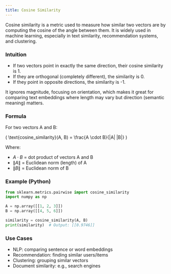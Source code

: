 ```yaml
---
title: Cosine Similarity
---
```

Cosine similarity is a metric used to measure how similar two vectors are by computing the cosine of the angle between them. It is widely used in machine learning, especially in text similarity, recommendation systems, and clustering.

### Intuition
- If two vectors point in exactly the same direction, their cosine similarity is 1.
- If they are orthogonal (completely different), the similarity is 0.
- If they point in opposite directions, the similarity is -1.

It ignores magnitude, focusing on orientation, which makes it great for comparing text embeddings where length may vary but direction (semantic meaning) matters.


### Formula

For two vectors A and B:

\( \text{cosine\_similarity}(A, B) = \frac{A \cdot B}{\|A\| \|B\|} \)

Where:
- $A \cdot B$ = dot product of vectors A and B
- $\|A\|$ = Euclidean norm (length) of A
- $\|B\|$ = Euclidean norm of B


### Example (Python)
```python
from sklearn.metrics.pairwise import cosine_similarity
import numpy as np

A = np.array([[1, 2, 3]])
B = np.array([[4, 5, 6]])

similarity = cosine_similarity(A, B)
print(similarity)  # Output: [[0.9746]]
```

### Use Cases
- NLP: comparing sentence or word embeddings
- Recommendation: finding similar users/items
- Clustering: grouping similar vectors
- Document similarity: e.g., search engines


